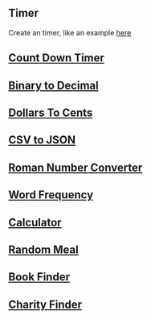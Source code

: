 ## Timer
Create an timer, like an example [here]()

## 

## [Count Down Timer](https://github.com/florinpop17/app-ideas/blob/master/Projects/1-Beginner/Countdown-Timer-App.md)

## [Binary to Decimal](https://github.com/florinpop17/app-ideas/blob/master/Projects/1-Beginner/Bin2Dec-App.md)
## [Dollars To Cents](https://github.com/florinpop17/app-ideas/blob/master/Projects/1-Beginner/Dollars-To-Cents-App.md)
## [CSV to JSON ](https://github.com/florinpop17/app-ideas/blob/master/Projects/1-Beginner/CSV2JSON-App.md)
## [Roman Number Converter](https://github.com/florinpop17/app-ideas/blob/master/Projects/1-Beginner/Roman-to-Decimal-Converter.md)
## [Word Frequency](https://github.com/florinpop17/app-ideas/blob/master/Projects/1-Beginner/Word-Frequency-App.md)

## [Calculator](https://github.com/florinpop17/app-ideas/blob/master/Projects/1-Beginner/Calculator-App.md)
## [Random Meal](https://github.com/florinpop17/app-ideas/blob/master/Projects/2-Intermediate/Random-Meal-Generator.md)
## [Book Finder](https://github.com/florinpop17/app-ideas/blob/master/Projects/2-Intermediate/Book-Finder-App.md)
## [Charity Finder](https://github.com/florinpop17/app-ideas/blob/master/Projects/2-Intermediate/Charity-Finder-App.md)
